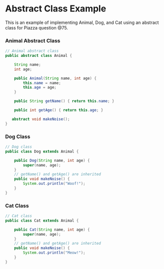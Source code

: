 # Abstract Class Example

This is an example of implementing Animal, Dog, and Cat using an abstract class for Piazza question @75.

### Animal Abstract Class

```java
// Animal abstract class
public abstract class Animal {

    String name;
    int age;

    public Animal(String name, int age) {
        this.name = name;
        this.age = age;
    }

    public String getName() { return this.name; }

    public int getAge() { return this.age; }

   abstract void makeNoise();
}
```

### Dog Class

```java
// Dog class
public class Dog extends Animal {

    public Dog(String name, int age) {
        super(name, age);
    }
    // getName() and getAge() are inherited
    public void makeNoise() {
        System.out.println("Woof!");
    }
}
```

### Cat Class

```java
// Cat class
public class Cat extends Animal {

    public Cat(String name, int age) {
        super(name, age);
    }
    // getName() and getAge() are inherited
    public void makeNoise() {
        System.out.println("Meow!");
    }
}
```
